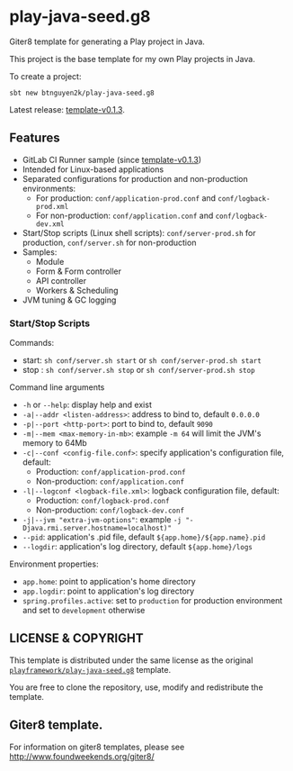 # play-java-seed.g8

Giter8 template for generating a Play project in Java.

This project is the base template for my own Play projects in Java.

To create a project:

```
sbt new btnguyen2k/play-java-seed.g8
```

Latest release: [template-v0.1.3](RELEASE-NOTES.md).


## Features

- GitLab CI Runner sample (since [template-v0.1.3](RELEASE-NOTES.md))
- Intended for Linux-based applications
- Separated configurations for production and non-production environments:
  - For production: `conf/application-prod.conf` and `conf/logback-prod.xml`
  - For non-production: `conf/application.conf` and `conf/logback-dev.xml`
- Start/Stop scripts (Linux shell scripts): `conf/server-prod.sh` for production, `conf/server.sh` for non-production
- Samples:
  - Module
  - Form & Form controller
  - API controller
  - Workers & Scheduling
- JVM tuning & GC logging

### Start/Stop Scripts

Commands:

- start: `sh conf/server.sh start` or `sh conf/server-prod.sh start`
- stop : `sh conf/server.sh stop` or `sh conf/server-prod.sh stop`

Command line arguments

- `-h` or `--help`: display help and exist
- `-a|--addr <listen-address>`: address to bind to, default `0.0.0.0`
- `-p|--port <http-port>`: port to bind to, default `9090`
- `-m|--mem <max-memory-in-mb>`: example `-m 64` will limit the JVM's memory to 64Mb
- `-c|--conf <config-file.conf>`: specify application's configuration file, default:
  - Production: `conf/application-prod.conf`
  - Non-production: `conf/application.conf`
- `-l|--logconf <logback-file.xml>`: logback configuration file, default:
  - Production: `conf/logback-prod.conf`
  - Non-production: `conf/logback-dev.conf`
- `-j|--jvm "extra-jvm-options"`: example `-j "-Djava.rmi.server.hostname=localhost)"`
- `--pid`: application's .pid file, default `${app.home}/${app.name}.pid`
- `--logdir`: application's log directory, default `${app.home}/logs`

Environment properties:

- `app.home`: point to application's home directory
- `app.logdir`: point to application's log directory
- `spring.profiles.active`: set to `production` for production environment and set to `development` otherwise


## LICENSE & COPYRIGHT

This template is distributed under the same license as the original [`playframework/play-java-seed.g8`](https://github.com/playframework/play-java-seed.g8) template.

You are free to clone the repository, use, modify and redistribute the template.


## Giter8 template. 

For information on giter8 templates, please see http://www.foundweekends.org/giter8/

